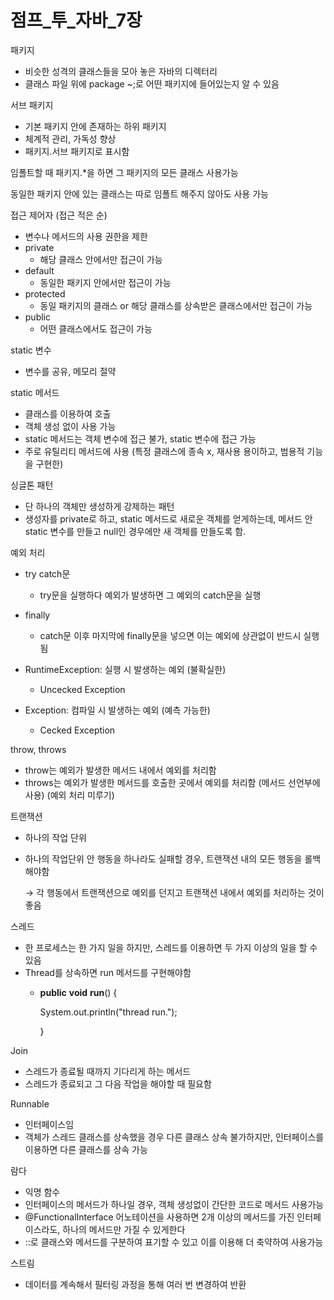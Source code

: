 # 점프_투_자바_7장

패키지

- 비슷한 성격의 클래스들을 모아 놓은 자바의 디렉터리
- 클래스 파일 위에 package ~;로 어떤 패키지에 들어있는지 알 수 있음

서브 패키지

- 기본 패키지 안에 존재하는 하위 패키지
- 체계적 관리, 가독성 향상
- 패키지.서브 패키지로 표시함

임폴트할 때 패키지.*을 하면 그 패키지의 모든 클래스 사용가능

동일한 패키지 안에 있는 클래스는 따로 임폴트 해주지 않아도 사용 가능

접근 제어자 (접근 적은 순)

- 변수나 메서드의 사용 권한을 제한
- private
    - 해당 클래스 안에서만 접근이 가능
- default
    - 동일한 패키지 안에서만 접근이 가능
- protected
    - 동일 패키지의 클래스 or 해당 클래스를 상속받은 클래스에서만 접근이 가능
- public
    - 어떤 클래스에서도 접근이 가능

static 변수

- 변수를 공유, 메모리 절약

static 메서드

- 클래스를 이용하여 호출
- 객체 생성 없이 사용 가능
- static 메서드는 객체 변수에 접근 불가, static 변수에 접근 가능
- 주로 유틸리티 메서드에 사용 (특정 클래스에 종속 x, 재사용 용이하고, 범용적 기능을 구현한)

싱글톤 패턴

- 단 하나의 객체만 생성하게 강제하는 패턴
- 생성자를 private로 하고, static 메서드로 새로운 객체를 얻게하는데, 메서드 안 static 변수를 만들고 null인 경우에만 새 객체를 만들도록 함.

예외 처리

- try catch문
    - try문을 실행하다 예외가 발생하면 그 예외의 catch문을 실행
- finally
    - catch문 이후 마지막에 finally문을 넣으면 이는 예외에 상관없이 반드시 실행됨
    
- RuntimeException: 실행 시 발생하는 예외 (불확실한)
    - Uncecked Exception
- Exception: 컴파일 시 발생하는 예외 (예측 가능한)
    - Cecked Exception
    

throw, throws

- throw는 예외가 발생한 메서드 내에서 예외를 처리함
- throws는 예외가 발생한 메서드를 호출한 곳에서 예외를 처리함 (메서드 선언부에 사용) (예외 처리 미루기)

트랜잭션

- 하나의 작업 단위
- 하나의 작업단위 안 행동을 하나라도 실패할 경우, 트랜잭션 내의 모든 행동을 롤백해야함
    
    → 각 행동에서 트랜잭션으로 예외를 던지고 트랜잭션 내에서 예외를 처리하는 것이 좋음
    

스레드

- 한 프로세스는 한 가지 일을 하지만, 스레드를 이용하면 두 가지 이상의 일을 할 수 있음
- Thread를 상속하면 run 메서드를 구현해야함
    - **public** **void** **run**() {
        
        System.out.println("thread run.");
        
        }
        
    

Join

- 스레드가 종료될 때까지 기다리게 하는 메서드
- 스레드가 종료되고 그 다음 작업을 해야할 때 필요함

Runnable

- 인터페이스임
- 객체가 스레드 클래스를 상속했을 경우 다른 클래스 상속 불가하지만, 인터페이스를 이용하면 다른 클래스를 상속 가능

람다

- 익명 함수
- 인터페이스의 메서드가 하나일 경우, 객체 생성없이 간단한 코드로 메서드 사용가능
- @FunctionalInterface 어노테이션을 사용하면 2개 이상의 메서드를 가진 인터페이스라도, 하나의 메서드만 가질 수 있게한다
- ::로 클래스와 메서드를 구분하여 표기할 수 있고 이를 이용해 더 축약하여 사용가능

스트림

- 데이터를 계속해서 필터링 과정을 통해 여러 번 변경하여 반환